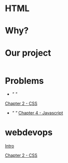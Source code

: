 # HTML


# Why?

# Our project

```code
```

# Problems
- *" "*

 [Chapter 2 - CSS](chapter2.md)
- *" "*
 [Chapter 4 - Javascript](chapter4.md)
# webdevops
[Intro](../README.md)

[Chapter 2 - CSS](chapter2.md) 
